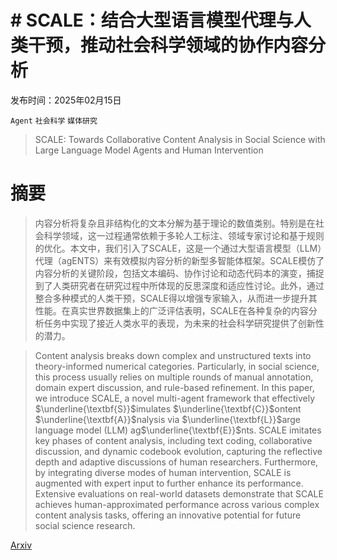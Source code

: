 # # SCALE：结合大型语言模型代理与人类干预，推动社会科学领域的协作内容分析

发布时间：2025年02月15日

`Agent` `社会科学` `媒体研究`

> SCALE: Towards Collaborative Content Analysis in Social Science with Large Language Model Agents and Human Intervention

# 摘要

> 内容分析将复杂且非结构化的文本分解为基于理论的数值类别。特别是在社会科学领域，这一过程通常依赖于多轮人工标注、领域专家讨论和基于规则的优化。本文中，我们引入了SCALE，这是一个通过大型语言模型（LLM）代理（agENTS）来有效模拟内容分析的新型多智能体框架。SCALE模仿了内容分析的关键阶段，包括文本编码、协作讨论和动态代码本的演变，捕捉到了人类研究者在研究过程中所体现的反思深度和适应性讨论。此外，通过整合多种模式的人类干预，SCALE得以增强专家输入，从而进一步提升其性能。在真实世界数据集上的广泛评估表明，SCALE在各种复杂的内容分析任务中实现了接近人类水平的表现，为未来的社会科学研究提供了创新性的潜力。

> Content analysis breaks down complex and unstructured texts into theory-informed numerical categories. Particularly, in social science, this process usually relies on multiple rounds of manual annotation, domain expert discussion, and rule-based refinement. In this paper, we introduce SCALE, a novel multi-agent framework that effectively $\underline{\textbf{S}}$imulates $\underline{\textbf{C}}$ontent $\underline{\textbf{A}}$nalysis via $\underline{\textbf{L}}$arge language model (LLM) ag$\underline{\textbf{E}}$nts. SCALE imitates key phases of content analysis, including text coding, collaborative discussion, and dynamic codebook evolution, capturing the reflective depth and adaptive discussions of human researchers. Furthermore, by integrating diverse modes of human intervention, SCALE is augmented with expert input to further enhance its performance. Extensive evaluations on real-world datasets demonstrate that SCALE achieves human-approximated performance across various complex content analysis tasks, offering an innovative potential for future social science research.

[Arxiv](https://arxiv.org/abs/2502.10937)